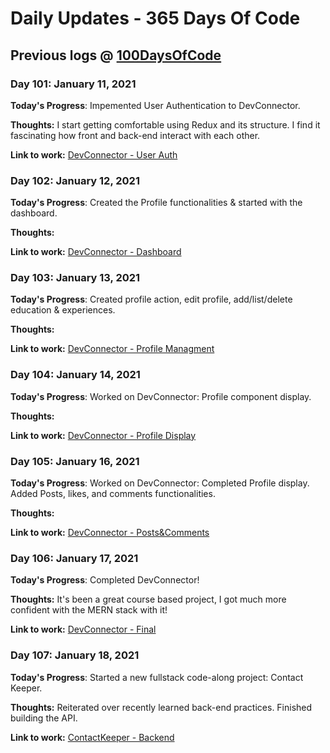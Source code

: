 # Daily Updates - 365 Days Of Code

## Previous logs @ [100DaysOfCode](https://github.com/guarmo/100-days-of-code)

### Day 101: January 11, 2021

**Today's Progress**: Impemented User Authentication to DevConnector. 

**Thoughts:** I start getting comfortable using Redux and its structure. I find it fascinating how front and back-end interact with each other.

**Link to work:** [DevConnector - User Auth](https://bit.ly/3i5Ra1y)

### Day 102: January 12, 2021

**Today's Progress**: Created the Profile functionalities & started with the dashboard. 

**Thoughts:** 

**Link to work:** [DevConnector - Dashboard](https://bit.ly/2K6Y1ej)

### Day 103: January 13, 2021

**Today's Progress**: Created profile action, edit profile, add/list/delete education & experiences. 

**Thoughts:** 

**Link to work:** [DevConnector - Profile Managment](https://bit.ly/2MRRnJU)

### Day 104: January 14, 2021

**Today's Progress**: Worked on DevConnector: Profile component display.

**Thoughts:** 

**Link to work:** [DevConnector - Profile Display](https://bit.ly/3ieRNpf)

### Day 105: January 16, 2021

**Today's Progress**: Worked on DevConnector: Completed Profile display. Added Posts, likes, and comments functionalities.

**Thoughts:** 

**Link to work:** [DevConnector - Posts&Comments](https://bit.ly/3oR6r8F)

### Day 106: January 17, 2021

**Today's Progress**: Completed DevConnector! 

**Thoughts:** It's been a great course based project, I got much more confident with the MERN stack with it!

**Link to work:** [DevConnector - Final](https://bit.ly/3sBwmDF)

### Day 107: January 18, 2021

**Today's Progress**: Started a new fullstack code-along project: Contact Keeper.

**Thoughts:** Reiterated over recently learned back-end practices. Finished building the API.

**Link to work:** [ContactKeeper - Backend](https://bit.ly/3nTaUqo)
